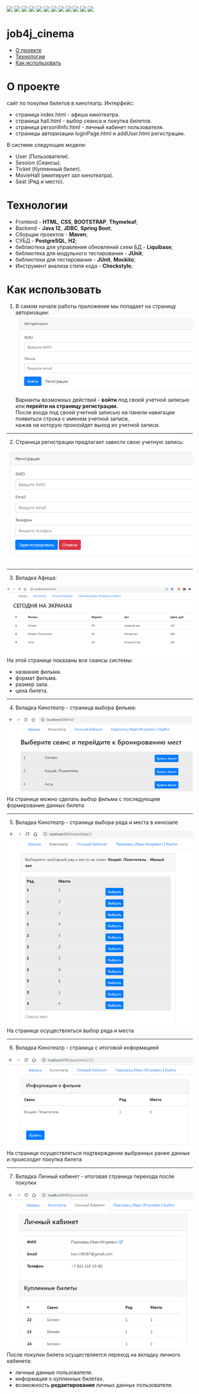 ![](https://img.shields.io/badge/Java-%3E%3D%208-orange)
![](https://img.shields.io/badge/Maven-3-red)
![](https://img.shields.io/badge/Spring%20boot-%202.5.2-green)
![](https://img.shields.io/badge/-Bootstrap-blueviolet)
![](https://img.shields.io/badge/-Thymeleaf-darkgreen)
![](https://img.shields.io/badge/PostgreSQL-%3E%3D%209-informational)
![](https://img.shields.io/badge/-JDBC-blue)
![](https://img.shields.io/badge/-H2%20-blueviolet)
![](https://img.shields.io/badge/-Liquibase-blue)
![](https://img.shields.io/badge/JUnit-%3E%3D%204-yellowgreen)
![](https://img.shields.io/badge/-Mockito-brightgreen)
![](https://img.shields.io/badge/-checkstyle-lightgrey)

# job4j_cinema

 - [О проекте]()
 - [Технологии]() 
 - [Как использовать]()  

О проекте
=
сайт по покупки билетов в кинотеатр. Интерфейс:<br>

 - страница index.html - афиша кинотеатра.<br>
 - страница hall.html - выбор сеанса и покупка билетов.<br>
 - страница personlInfo.html - личный кабинет пользователя.<br>
 - страницы авторизации loginPage.html и addUser.html регистрации.<br>

В системе следующие модели: 
- User (Пользователи).<br>
- Session (Сеансы).<br>
- Ticket (Купленный билет).<br>
- MovieHall (имитирует зал кинотеатра).<br>
- Seat (Ряд и место).<br>

Технологии
=
 * Frontend - **HTML**, **CSS**, **BOOTSTRAP**, **Thymeleaf**;
 * Backend - **Java 12**, **JDBC**, **Spring Boot**;
 * Сборщик проектов - **Maven**;
 * СУБД - **PostgreSQL**, **H2**;
 * библиотека для управления обновлений схем БД - **Liquibase**;
 * библиотека для модульного тестирования - **JUnit**;
 * библиотеки для тестирования - **JUnit**, **Mockito**;
 * Инструмент анализа стиля кода - **Checkstyle**;

Как использовать
=
1. В самом начале работы приложения мы попадает на страницу авторизации:<br>
![Image of login](https://github.com/IvanPavlovets/job4j_cinema/blob/master/images/loginPage.png)<br>
Варианты возможных действий - **войти** под своей учетной записью или **перейти на страницу регистрации.**<br>
После входа под своей учетной записью на панели навигации появиться строка с именем учетной записи,<br>
нажав на которую произойдет выход из учетной записи.<br>
___

2. Страница регистрации предлагает завести свою учетную запись:<br>

![Image of registration](https://github.com/IvanPavlovets/job4j_cinema/blob/master/images/registration.png)<br>
___

3. Вкладка Афиша:<br>

![Image of index](https://github.com/IvanPavlovets/job4j_cinema/blob/master/images/afisha.png)<br>
На этой странице показаны все сеансы системы:<br>
 - название фильма.<br> 
 - формат фильма.<br> 
 - размер зала.<br> 
 - цена билета.<br> 
___

4. Вкладка Кинотеатр - страница выбора фильма:<br>

![Image of hall](https://github.com/IvanPavlovets/job4j_cinema/blob/master/images/hall.png)<br>
На странице можно сделать выбор фильма с последующем формирование данных билета<br> 
___

5. Вкладка Кинотеатр - страница выбора ряда и места в кинозале<br>

![Image of selectSeat](https://github.com/IvanPavlovets/job4j_cinema/blob/master/images/seats.png)<br>
На странице осуществляться выбор ряда и места<br> 
___

6. Вкладка Кинотеатр - страница с итоговой информацией<br>

![Image of selectSeat](https://github.com/IvanPavlovets/job4j_cinema/blob/master/images/payment.png)<br>
На странице осуществляться подтверждение выбранных ранее данных и происходит покупка билета<br> 
___

7. Вкладка Личный кабинет - итоговая страница перехода после покупки<br>

![Image of personalInfo](https://github.com/IvanPavlovets/job4j_cinema/blob/master/images/personalInfo.png)<br>
После покупки билета осуществляется переход на вкладку личного кабинета:<br>
 - личные данные пользователя.<br> 
 - информация о купленных билетах.<br> 
 - возможность **редактирования** личных данных пользователя.<br>
